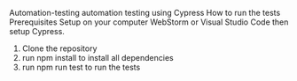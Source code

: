 Automation-testing
automation testing using Cypress
How to run the tests
Prerequisites
Setup on your computer WebStorm or Visual Studio Code then setup Cypress.


1. Clone the repository
2. run npm install to install all dependencies
3. run npm run test to run the tests

